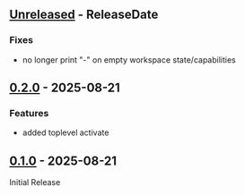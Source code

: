 <!-- next-header -->

## [Unreleased] - ReleaseDate


### Fixes

* no longer print "-" on empty workspace state/capabilities

## [0.2.0] - 2025-08-21

### Features

* added toplevel activate

## [0.1.0] - 2025-08-21

Initial Release

<!-- next-url -->
[Unreleased]: https://github.com/wasabi375/cosmic-conductor/compare/v0.2.0...HEAD
[0.2.0]: https://github.com/wasabi375/cosmic-conductor/compare/v0.1.0...v0.2.0
[0.1.0]: https://github.com/wasabi375/cosmic-conductor/compare/1ccf89194b13dbb884bfb9bfbe43cb9e38b257c7...v0.1.0

